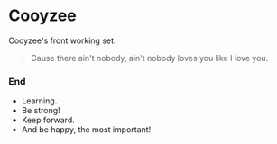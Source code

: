 # Cooyzee
Cooyzee's front working set.

> Cause there ain't nobody, ain't nobody loves you like I love you.

### End
* Learning.
* Be strong!
* Keep forward.
* And be happy, the most important!
